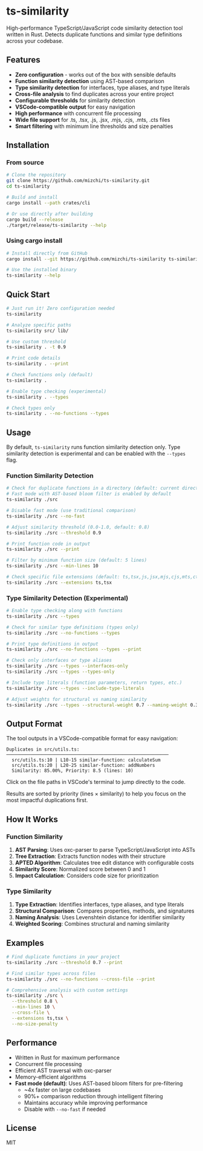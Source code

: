 # ts-similarity

High-performance TypeScript/JavaScript code similarity detection tool written in Rust. Detects duplicate functions and similar type definitions across your codebase.

## Features

- **Zero configuration** - works out of the box with sensible defaults
- **Function similarity detection** using AST-based comparison
- **Type similarity detection** for interfaces, type aliases, and type literals
- **Cross-file analysis** to find duplicates across your entire project
- **Configurable thresholds** for similarity detection
- **VSCode-compatible output** for easy navigation
- **High performance** with concurrent file processing
- **Wide file support** for .ts, .tsx, .js, .jsx, .mjs, .cjs, .mts, .cts files
- **Smart filtering** with minimum line thresholds and size penalties

## Installation

### From source

```bash
# Clone the repository
git clone https://github.com/mizchi/ts-similarity.git
cd ts-similarity

# Build and install
cargo install --path crates/cli

# Or use directly after building
cargo build --release
./target/release/ts-similarity --help
```

### Using cargo install

```bash
# Install directly from GitHub
cargo install --git https://github.com/mizchi/ts-similarity ts-similarity-cli

# Use the installed binary
ts-similarity --help
```

## Quick Start

```bash
# Just run it! Zero configuration needed
ts-similarity

# Analyze specific paths
ts-similarity src/ lib/

# Use custom threshold
ts-similarity . -t 0.9

# Print code details
ts-similarity . --print

# Check functions only (default)
ts-similarity .

# Enable type checking (experimental)
ts-similarity . --types

# Check types only
ts-similarity . --no-functions --types
```

## Usage

By default, `ts-similarity` runs function similarity detection only. Type similarity detection is experimental and can be enabled with the `--types` flag.

### Function Similarity Detection

```bash
# Check for duplicate functions in a directory (default: current directory)
# Fast mode with AST-based bloom filter is enabled by default
ts-similarity ./src

# Disable fast mode (use traditional comparison)
ts-similarity ./src --no-fast

# Adjust similarity threshold (0.0-1.0, default: 0.8)
ts-similarity ./src --threshold 0.9

# Print function code in output
ts-similarity ./src --print

# Filter by minimum function size (default: 5 lines)
ts-similarity ./src --min-lines 10

# Check specific file extensions (default: ts,tsx,js,jsx,mjs,cjs,mts,cts)
ts-similarity ./src --extensions ts,tsx
```

### Type Similarity Detection (Experimental)

```bash
# Enable type checking along with functions
ts-similarity ./src --types

# Check for similar type definitions (types only)
ts-similarity ./src --no-functions --types

# Print type definitions in output
ts-similarity ./src --no-functions --types --print

# Check only interfaces or type aliases
ts-similarity ./src --types --interfaces-only
ts-similarity ./src --types --types-only

# Include type literals (function parameters, return types, etc.)
ts-similarity ./src --types --include-type-literals

# Adjust weights for structural vs naming similarity
ts-similarity ./src --types --structural-weight 0.7 --naming-weight 0.3
```

## Output Format

The tool outputs in a VSCode-compatible format for easy navigation:

```
Duplicates in src/utils.ts:
────────────────────────────────────────────────────────────
  src/utils.ts:10 | L10-15 similar-function: calculateSum
  src/utils.ts:20 | L20-25 similar-function: addNumbers
  Similarity: 85.00%, Priority: 8.5 (lines: 10)
```

Click on the file paths in VSCode's terminal to jump directly to the code.

Results are sorted by priority (lines × similarity) to help you focus on the most impactful duplications first.

## How It Works

### Function Similarity

1. **AST Parsing**: Uses oxc-parser to parse TypeScript/JavaScript into ASTs
2. **Tree Extraction**: Extracts function nodes with their structure
3. **APTED Algorithm**: Calculates tree edit distance with configurable costs
4. **Similarity Score**: Normalized score between 0 and 1
5. **Impact Calculation**: Considers code size for prioritization

### Type Similarity

1. **Type Extraction**: Identifies interfaces, type aliases, and type literals
2. **Structural Comparison**: Compares properties, methods, and signatures
3. **Naming Analysis**: Uses Levenshtein distance for identifier similarity
4. **Weighted Scoring**: Combines structural and naming similarity

## Examples

```bash
# Find duplicate functions in your project
ts-similarity ./src --threshold 0.7 --print

# Find similar types across files
ts-similarity ./src --no-functions --cross-file --print

# Comprehensive analysis with custom settings
ts-similarity ./src \
  --threshold 0.8 \
  --min-lines 10 \
  --cross-file \
  --extensions ts,tsx \
  --no-size-penalty
```

## Performance

- Written in Rust for maximum performance
- Concurrent file processing
- Efficient AST traversal with oxc-parser
- Memory-efficient algorithms
- **Fast mode (default)**: Uses AST-based bloom filters for pre-filtering
  - ~4x faster on large codebases
  - 90%+ comparison reduction through intelligent filtering
  - Maintains accuracy while improving performance
  - Disable with `--no-fast` if needed

## License

MIT